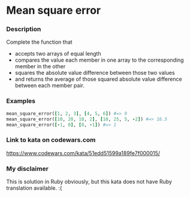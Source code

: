 # Mean square error

### Description
Complete the function that

* accepts two arrays of equal length
* compares the value each member in one array to the corresponding member in the other
* squares the absolute value difference between those two values
* and returns the average of those squared absolute value difference between each member pair.

### Examples
```ruby
mean_square_error([1, 2, 3], [4, 5, 6]) #=> 9
mean_square_error([10, 20, 10, 2], [10, 25, 5, -2]) #=> 16.5
mean_square_error([-1, 0], [0, -1]) #=> 1
```

### Link to kata on codewars.com
https://www.codewars.com/kata/51edd51599a189fe7f000015/

### My disclaimer
This is solution in Ruby obviously, but this kata does not have Ruby translation available. :(
